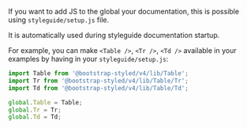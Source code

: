 If you want to add JS to the global your documentation, this is possible using `styleguide/setup.js` file.

It is automatically used during styleguide documentation startup.

For example, you can make `<Table />`, `<Tr />`, `<Td />` available in your examples by having in your `styleguide/setup.js`:

```javascript
import Table from '@bootstrap-styled/v4/lib/Table';
import Tr from '@bootstrap-styled/v4/lib/Table/Tr';
import Td from '@bootstrap-styled/v4/lib/Table/Td';

global.Table = Table;
global.Tr = Tr;
global.Td = Td;
```
